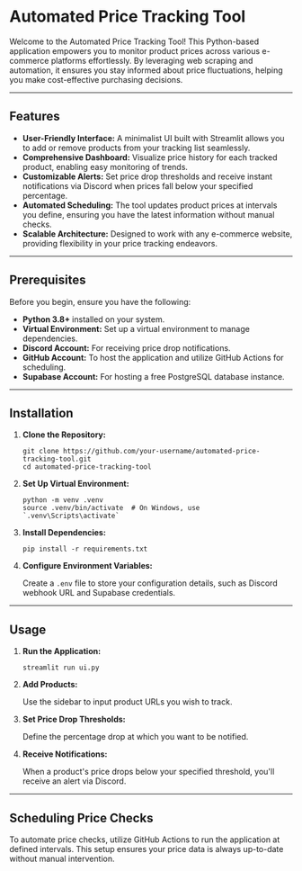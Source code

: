 # Automated Price Tracking Tool

Welcome to the Automated Price Tracking Tool! This Python-based application empowers you to monitor product prices across various e-commerce platforms effortlessly. By leveraging web scraping and automation, it ensures you stay informed about price fluctuations, helping you make cost-effective purchasing decisions.

---

## Features

- **User-Friendly Interface:** A minimalist UI built with Streamlit allows you to add or remove products from your tracking list seamlessly.
- **Comprehensive Dashboard:** Visualize price history for each tracked product, enabling easy monitoring of trends.
- **Customizable Alerts:** Set price drop thresholds and receive instant notifications via Discord when prices fall below your specified percentage.
- **Automated Scheduling:** The tool updates product prices at intervals you define, ensuring you have the latest information without manual checks.
- **Scalable Architecture:** Designed to work with any e-commerce website, providing flexibility in your price tracking endeavors.

---

## Prerequisites

Before you begin, ensure you have the following:

- **Python 3.8+** installed on your system.
- **Virtual Environment:** Set up a virtual environment to manage dependencies.
- **Discord Account:** For receiving price drop notifications.
- **GitHub Account:** To host the application and utilize GitHub Actions for scheduling.
- **Supabase Account:** For hosting a free PostgreSQL database instance.

---

## Installation

1. **Clone the Repository:**
    
    ```
    git clone https://github.com/your-username/automated-price-tracking-tool.git
    cd automated-price-tracking-tool
    ```
    
2. **Set Up Virtual Environment:**
    
    ```
    python -m venv .venv
    source .venv/bin/activate  # On Windows, use `.venv\Scripts\activate`
    ```
    
3. **Install Dependencies:**
    
    ```
    pip install -r requirements.txt
    ```
    
4. **Configure Environment Variables:**
    
    Create a `.env` file to store your configuration details, such as Discord webhook URL and Supabase credentials.
    

---

## Usage

1. **Run the Application:**
    
    ```
    streamlit run ui.py
    ```
    
2. **Add Products:**
    
    Use the sidebar to input product URLs you wish to track.
    
3. **Set Price Drop Thresholds:**
    
    Define the percentage drop at which you want to be notified.
    
4. **Receive Notifications:**
    
    When a product's price drops below your specified threshold, you'll receive an alert via Discord.
    

---

## Scheduling Price Checks

To automate price checks, utilize GitHub Actions to run the application at defined intervals. This setup ensures your price data is always up-to-date without manual intervention.
